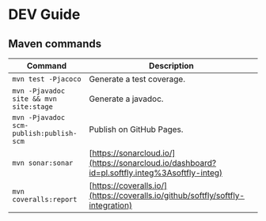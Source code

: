# DEV Guide

## Maven commands
|Command|Description|
|--|--|
|```mvn test -Pjacoco```|Generate a test coverage.|
|```mvn -Pjavadoc site && mvn site:stage```|Generate a javadoc.|
|```mvn -Pjavadoc scm-publish:publish-scm```|Publish on GitHub Pages.|
|```mvn sonar:sonar```| [https://sonarcloud.io/](https://sonarcloud.io/dashboard?id=pl.softfly.integ%3Asoftfly-integ)|
|```mvn coveralls:report```| [https://coveralls.io/](https://coveralls.io/github/softfly/softfly-integration)|